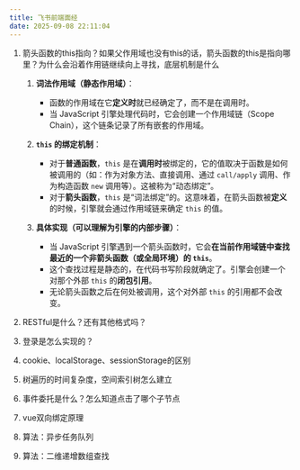 ```yaml
---
title: 飞书前端面经
date: 2025-09-08 22:11:04
---
```

1.  箭头函数的this指向？如果父作用域也没有this的话，箭头函数的this是指向哪里？为什么会沿着作用链继续向上寻找，底层机制是什么

    1.  **词法作用域（静态作用域）**：

        *   函数的作用域在它**定义时**就已经确定了，而不是在调用时。
        *   当 JavaScript 引擎处理代码时，它会创建一个作用域链（Scope Chain），这个链条记录了所有嵌套的作用域。
    2.  **`this` 的绑定机制**：

        *   对于**普通函数**，`this` 是在**调用时**被绑定的，它的值取决于函数是如何被调用的（如：作为对象方法、直接调用、通过 `call/apply` 调用、作为构造函数 `new` 调用等）。这被称为“动态绑定”。
        *   对于**箭头函数**，`this` 是“词法绑定”的。这意味着，在箭头函数被**定义**的时候，引擎就会通过作用域链来确定 `this` 的值。
    3.  **具体实现（可以理解为引擎的内部步骤）**：

        *   当 JavaScript 引擎遇到一个箭头函数时，它会**在当前作用域链中查找最近的一个非箭头函数（或全局环境）的 `this`**。
        *   这个查找过程是静态的，在代码书写阶段就确定了。引擎会创建一个对那个外部 `this` 的**闭包引用**。
        *   无论箭头函数之后在何处被调用，这个对外部 `this` 的引用都不会改变。

2.  RESTful是什么？还有其他格式吗？

3.  登录是怎么实现的？

4.  cookie、localStorage、sessionStorage的区别

5.  树遍历的时间复杂度，空间索引树怎么建立

6.  事件委托是什么？怎么知道点击了哪个子节点

7.  vue双向绑定原理

8.  算法：异步任务队列

9.  算法：二维递增数组查找

